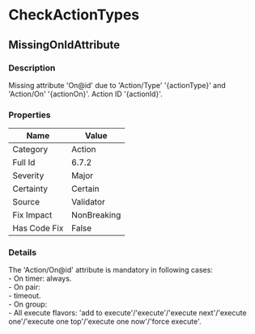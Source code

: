 ﻿---  
uid: Validator_6_7_2  
---

# CheckActionTypes

## MissingOnIdAttribute

### Description

Missing attribute 'On@id' due to 'Action\/Type' '{actionType}' and 'Action\/On' '{actionOn}'. Action ID '{actionId}'.

### Properties

| Name         | Value       |
| ------------ | ----------- |
| Category     | Action      |
| Full Id      | 6.7.2       |
| Severity     | Major       |
| Certainty    | Certain     |
| Source       | Validator   |
| Fix Impact   | NonBreaking |
| Has Code Fix | False       |

### Details

The 'Action\/On@id' attribute is mandatory in following cases:  
\- On timer: always.  
\- On pair:  
    \- timeout.  
\- On group:  
    \- All execute flavors: 'add to execute'\/'execute'\/'execute next'\/'execute one'\/'execute one top'\/'execute one now'\/'force execute'.

